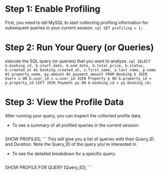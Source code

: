 # Step 1: Enable Profiling
First, you need to tell MySQL to start collecting profiling information for subsequent queries in your current session.
    ```sql
    SET profiling = 1;
    ```
# Step 2: Run Your Query (or Queries)
execute the SQL query (or queries) that you want to analyze.
    ```sql
    SELECT
    b.booking_id,
    b.start_date,
    b.end_date,
    b.total_price,
    b.status,
    b.created_at AS booking_created_at,
    u.first_name,
    u.last_name,
    p.name AS property_name,
    py.amount AS payment_amount
FROM
    Booking b
JOIN Users u ON b.user_id = u.user_id
JOIN Property p ON b.property_id = p.property_id
LEFT JOIN Payment py ON b.booking_id = py.booking_id;
    ```
# Step 3: View the Profile Data
After running your query, you can inspect the collected profile data.

- To see a summary of all profiled queries in the current session:

    ```sql
SHOW PROFILES;
    ```
This will give you a list of queries with their Query_ID and Duration. Note the Query_ID of the query you're interested in.

- To see the detailed breakdown for a specific query:
    ```sql
SHOW PROFILE FOR QUERY [Query_ID];
    ```